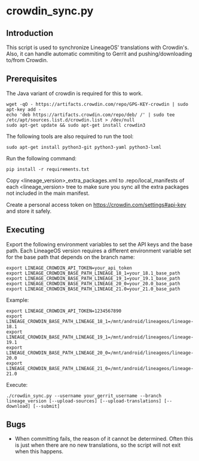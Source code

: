 crowdin_sync.py
==================

Introduction
------------
This script is used to synchronize LineageOS' translations with Crowdin's. Also, it can handle
automatic commiting to Gerrit and pushing/downloading to/from Crowdin.

Prerequisites
-------------
The Java variant of crowdin is required for this to work.

    wget -qO - https://artifacts.crowdin.com/repo/GPG-KEY-crowdin | sudo apt-key add -
    echo 'deb https://artifacts.crowdin.com/repo/deb/ /' | sudo tee /etc/apt/sources.list.d/crowdin.list > /dev/null
    sudo apt-get update && sudo apt-get install crowdin3

The following tools are also required to run the tool:

    sudo apt-get install python3-git python3-yaml python3-lxml

Run the following command:

    pip install -r requirements.txt

Copy <lineage_version>_extra_packages.xml to .repo/local_manifests of each <lineage_version> tree
to make sure you sync all the extra packages not included in the main manifest.

Create a personal access token on https://crowdin.com/settings#api-key and store it safely.

Executing
---------
Export the following environment variables to set the API keys and the base path.
Each LineageOS version requires a different environment variable set for the base path that depends on the branch name:

    export LINEAGE_CROWDIN_API_TOKEN=your_api_token
    export LINEAGE_CROWDIN_BASE_PATH_LINEAGE_18_1=your_18.1_base_path
    export LINEAGE_CROWDIN_BASE_PATH_LINEAGE_19_1=your_19.1_base_path
    export LINEAGE_CROWDIN_BASE_PATH_LINEAGE_20_0=your_20.0_base_path
    export LINEAGE_CROWDIN_BASE_PATH_LINEAGE_21.0=your_21.0_base_path

Example:

    export LINEAGE_CROWDIN_API_TOKEN=1234567890
    export LINEAGE_CROWDIN_BASE_PATH_LINEAGE_18_1=/mnt/android/lineageos/lineage-18.1
    export LINEAGE_CROWDIN_BASE_PATH_LINEAGE_19_1=/mnt/android/lineageos/lineage-19.1
    export LINEAGE_CROWDIN_BASE_PATH_LINEAGE_20_0=/mnt/android/lineageos/lineage-20.0
    export LINEAGE_CROWDIN_BASE_PATH_LINEAGE_21_0=/mnt/android/lineageos/lineage-21.0

Execute:

    ./crowdin_sync.py --username your_gerrit_username --branch lineage_version [--upload-sources] [--upload-translations] [--download] [--submit]

Bugs
----
 - When committing fails, the reason of it cannot be determined. Often this is just when there
   are no new translations, so the script will not exit when this happens.
